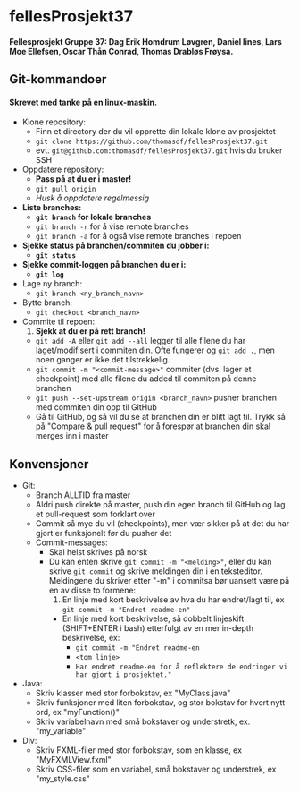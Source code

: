 ﻿# fellesProsjekt37
#### Fellesprosjekt Gruppe 37: Dag Erik Homdrum Løvgren, Daniel lines, Lars Moe Ellefsen, Oscar Thån Conrad, Thomas Drabløs Frøysa.

## Git-kommandoer
#### Skrevet med tanke på en linux-maskin.
* Klone repository:
	* Finn et directory der du vil opprette din lokale klone av prosjektet
	* `git clone https://github.com/thomasdf/fellesProsjekt37.git`
	* evt. `git@github.com:thomasdf/fellesProsjekt37.git` hvis du bruker SSH
* Oppdatere repository:
	* **Pass på at du er i master!**
	* `git pull origin`
	* *Husk å oppdatere regelmessig*
* **Liste branches:**
	* **`git branch` for lokale branches**
	* `git branch -r` for å vise remote branches
	* `git branch -a` for å også vise remote branches i repoen
* **Sjekke status på branchen/commiten du jobber i:**
	* **`git status`**
* **Sjekke commit-loggen på branchen du er i:**
	* **`git log`**
* Lage ny branch:
	* `git branch <ny_branch_navn>`
* Bytte branch:
	* `git checkout <branch_navn>`
* Commite til repoen:
	1. **Sjekk at du er på rett branch!**
	* `git add -A` eller `git add --all` legger til alle filene du har laget/modifisert i commiten din. Ofte fungerer og `git add .`, men noen ganger er ikke det tilstrekkelig.
	* `git commit -m "<commit-message>"` commiter (dvs. lager et checkpoint) med alle filene du added til commiten på denne branchen
	* `git push --set-upstream origin <branch_navn>` pusher branchen med commiten din opp til GitHub
	* Gå til GitHub, og så vil du se at branchen din er blitt lagt til. Trykk så på "Compare & pull request" for å forespør at branchen din skal merges inn i master

## Konvensjoner
* Git:
	* Branch ALLTID fra master
	* Aldri push direkte på master, push din egen branch til GitHub og lag et pull-request som forklart over
	* Commit så mye du vil (checkpoints), men vær sikker på at det du har gjort er funksjonelt før du pusher det
	* Commit-messages:
		* Skal helst skrives på norsk
		* Du kan enten skrive `git commit -m "<melding>"`, eller du kan skrive `git commit` og skrive meldingen din i en teksteditor. Meldingene du skriver etter "-m" i commitsa bør uansett være på en av disse to formene:
			1. En linje med kort beskrivelse av hva du har endret/lagt til, ex `git commit -m "Endret readme-en"`
			* En linje med kort beskrivelse, så dobbelt linjeskift (SHIFT+ENTER i bash) etterfulgt av en mer in-depth beskrivelse, ex:
				* `git commit -m "Endret readme-en`
				* `<tom linje>`
				* `Har endret readme-en for å reflektere de endringer vi har gjort i prosjektet."`
* Java:
	* Skriv klasser med stor forbokstav, ex "MyClass.java"
	* Skriv funksjoner med liten forbokstav, og stor bokstav for hvert nytt ord, ex "myFunction()"
	* Skriv variabelnavn med små bokstaver og understretk, ex. "my_variable"
* Div:
	* Skriv FXML-filer med stor forbokstav, som en klasse, ex "MyFXMLView.fxml"
	* Skriv CSS-filer som en variabel, små bokstaver og understrek, ex "my_style.css"
